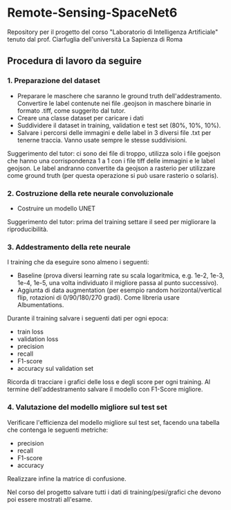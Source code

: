 # Remote-Sensing-SpaceNet6

Repository per il progetto del corso "Laboratorio di Intelligenza Artificiale" tenuto dal prof. Ciarfuglia dell'università La Sapienza di Roma

## Procedura di lavoro da seguire

### 1. Preparazione del dataset
- Preparare le maschere che saranno le ground truth dell'addestramento. Convertire le label contenute nei file .geojson in maschere binarie in formato .tiff, come suggerito dal tutor.
- Creare una classe dataset per caricare i dati
- Suddividere il dataset in training, validation e test set (80%, 10%, 10%).
- Salvare i percorsi delle immagini e delle label in 3 diversi file .txt per tenerne traccia. Vanno usate sempre le stesse suddivisioni.

Suggerimento del tutor: ci sono dei file di troppo, utilizza solo i file goejson che hanno una corrispondenza 1 a 1 con i file tiff delle immagini e le label geojson. Le label andranno convertite da geojson a rasterio per utilizzare come ground truth (per questa operazione si può usare rasterio o solaris).

### 2. Costruzione della rete neurale convoluzionale
- Costruire un modello UNET

Suggerimento del tutor: prima del training settare il seed per migliorare la riproducibilità.

### 3. Addestramento della rete neurale
I training che da eseguire sono almeno i seguenti:
- Baseline (prova diversi learning rate su scala logaritmica, e.g. 1e-2, 1e-3, 1e-4, 1e-5, una volta individuato il migliore passa al punto successivo).
- Aggiunta di data augmentation (per esempio random horizontal/vertical flip, rotazioni di 0/90/180/270 gradi). Come libreria usare Albumentations.

Durante il training salvare i seguenti dati per ogni epoca:
- train loss
- validation loss
- precision
- recall
- F1-score
- accuracy sul validation set

Ricorda di tracciare i grafici delle loss e degli score per ogni training. Al termine dell'addestramento salvare il modello con F1-Score migliore.

### 4. Valutazione del modello migliore sul test set
Verificare l'efficienza del modello migliore sul test set, facendo una tabella che contenga le seguenti metriche:
- precision
- recall
- F1-score
- accuracy

Realizzare infine la matrice di confusione.

Nel corso del progetto salvare tutti i dati di training/pesi/grafici che devono poi essere mostrati all'esame.